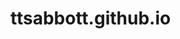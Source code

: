 # ttsabbott.github.io

<!--

Notes from setting up GitHub Pages:
-----------------------------------
https://pages.github.com/
https://docs.github.com/en/pages

Should I use Jekyll?
https://docs.github.com/en/pages/setting-up-a-github-pages-site-with-jekyll/creating-a-github-pages-site-with-jekyll

Securing your GitHub Pages site with HTTPS
https://docs.github.com/en/pages/getting-started-with-github-pages/securing-your-github-pages-site-with-https

About custom domains and GitHub Pages
https://docs.github.com/en/pages/configuring-a-custom-domain-for-your-github-pages-site/about-custom-domains-and-github-pages

Troubleshooting custom domains and GitHub Pages
https://docs.github.com/en/pages/configuring-a-custom-domain-for-your-github-pages-site/troubleshooting-custom-domains-and-github-pages#cname-errors

Favicon was created using this site:
https://realfavicongenerator.net/favicon_result?file_id=p1g7i4r7mooj4183o7k51l6jr926#.YsnO5OzMLxo

The following was used to verify favicon(s) were installed properly:
https://realfavicongenerator.net/favicon_checker?protocol=https&site=ttsabbott.github.io%2F#.YsnSOezMLxo

The following was used to randomize the background:
https://stackoverflow.com/questions/18288950/random-fullscreen-background-image-on-browser-refresh

-->
